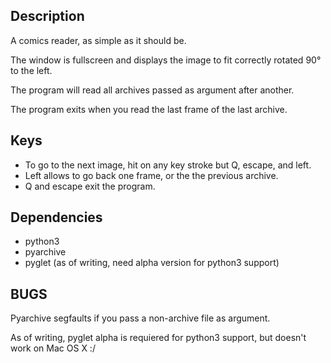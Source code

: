 
Description
-----------

A comics reader, as simple as it should be.

The window is fullscreen and displays the image to fit correctly rotated 90° to the left.

The program will read all archives passed as argument after another. 

The program exits when you read the last frame of the last archive.


Keys
----

- To go to the next image, hit on any key stroke but Q, escape, and left.
- Left allows to go back one frame, or the the previous archive.
- Q and escape exit the program.


Dependencies
------------

- python3
- pyarchive
- pyglet (as of writing, need alpha version for python3 support)


BUGS 
----

Pyarchive segfaults if you pass a non-archive file as argument.

As of writing, pyglet alpha is requiered for python3 support,
but doesn't work on Mac OS X :/


